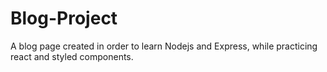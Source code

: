 # Blog-Project
A blog page created in order to learn Nodejs and Express, while practicing react and styled components.

